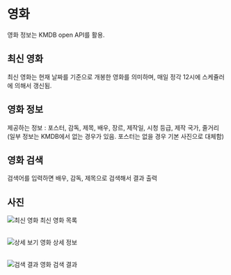 # 영화
영화 정보는 KMDB open API를 활용.<br/>

## 최신 영화
최신 영화는 현재 날짜를 기준으로 개봉한 영화를 의미하며, 매일 정각 12시에 스케쥴러에 의해서 갱신됨.

## 영화 정보
제공하는 정보 : 포스터, 감독, 제목, 배우, 장르, 제작일, 시청 등급, 제작 국가, 줄거리<br/>
(일부 정보는 KMDB에서 없는 경우가 있음. 포스터는 없을 경우 기본 사진으로 대체함)


## 영화 검색
검색어를 입력하면 배우, 감독, 제목으로 검색해서 결과 출력

## 사진
![최신 영화](https://github.com/gihohpkl12/demo_project/assets/43335818/a27d7f23-2aa5-4081-ace0-48da2b0308ef)
최신 영화 목록 <br/>
<br/>

![상세 보기](https://github.com/gihohpkl12/demo_project/assets/43335818/1853d842-4619-431c-8b7a-f2bea93a05fa)
영화 상세 정보 <br/>
<br/>

![검색 결과](https://github.com/gihohpkl12/demo_project/assets/43335818/3f505bba-542e-4265-9161-a76948de7101)
영화 검색 결과<br/>

